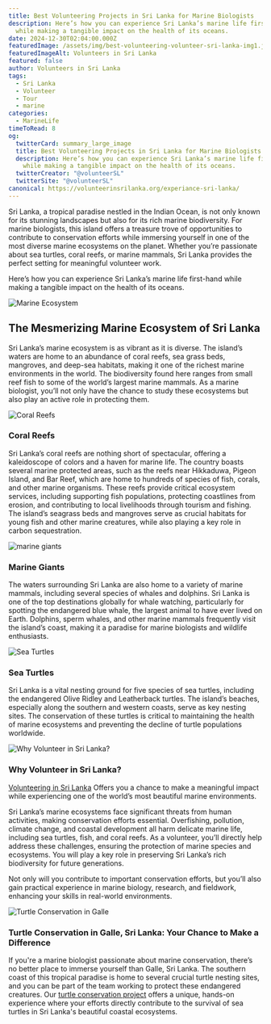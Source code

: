 ```yaml
---
title: Best Volunteering Projects in Sri Lanka for Marine Biologists
description: Here’s how you can experience Sri Lanka’s marine life first-hand
  while making a tangible impact on the health of its oceans.
date: 2024-12-30T02:04:00.000Z
featuredImage: /assets/img/best-volunteering-volunteer-sri-lanka-img1.jpg
featuredImageAlt: Volunteers in Sri Lanka
featured: false
author: Volunteers in Sri Lanka
tags:
  - Sri Lanka
  - Volunteer
  - Tour
  - marine
categories:
  - MarineLife
timeToRead: 8
og:
  twitterCard: summary_large_image
  title: Best Volunteering Projects in Sri Lanka for Marine Biologists
  description: Here’s how you can experience Sri Lanka’s marine life first-hand
    while making a tangible impact on the health of its oceans.
  twitterCreator: "@volunteerSL"
  twitterSite: "@volunteerSL"
canonical: https://volunteerinsrilanka.org/experiance-sri-lanka/
---
```

Sri Lanka, a tropical paradise nestled in the Indian Ocean, is not only known for its stunning landscapes but also for its rich marine biodiversity. For marine biologists, this island offers a treasure trove of opportunities to contribute to conservation efforts while immersing yourself in one of the most diverse marine ecosystems on the planet. Whether you’re passionate about sea turtles, coral reefs, or marine mammals, Sri Lanka provides the perfect setting for meaningful volunteer work.

Here’s how you can experience Sri Lanka’s marine life first-hand while making a tangible impact on the health of its oceans.

![Marine Ecosystem ](/assets/img/2.jpg)

## The Mesmerizing Marine Ecosystem of Sri Lanka

Sri Lanka’s marine ecosystem is as vibrant as it is diverse. The island’s waters are home to an abundance of coral reefs, sea grass beds, mangroves, and deep-sea habitats, making it one of the richest marine environments in the world. The biodiversity found here ranges from small reef fish to some of the world’s largest marine mammals. As a marine biologist, you’ll not only have the chance to study these ecosystems but also play an active role in protecting them.

![Coral Reefs](/assets/img/7.jpg)

### Coral Reefs

Sri Lanka’s coral reefs are nothing short of spectacular, offering a kaleidoscope of colors and a haven for marine life. The country boasts several marine protected areas, such as the reefs near Hikkaduwa, Pigeon Island, and Bar Reef, which are home to hundreds of species of fish, corals, and other marine organisms. These reefs provide critical ecosystem services, including supporting fish populations, protecting coastlines from erosion, and contributing to local livelihoods through tourism and fishing. The island’s seagrass beds and mangroves serve as crucial habitats for young fish and other marine creatures, while also playing a key role in carbon sequestration.

![marine giants](/assets/img/6.jpg)

### Marine Giants

The waters surrounding Sri Lanka are also home to a variety of marine mammals, including several species of whales and dolphins. Sri Lanka is one of the top destinations globally for whale watching, particularly for spotting the endangered blue whale, the largest animal to have ever lived on Earth. Dolphins, sperm whales, and other marine mammals frequently visit the island’s coast, making it a paradise for marine biologists and wildlife enthusiasts.

![Sea Turtles](/assets/img/marine-5.jpg)

### Sea Turtles

Sri Lanka is a vital nesting ground for five species of sea turtles, including the endangered Olive Ridley and Leatherback turtles. The island’s beaches, especially along the southern and western coasts, serve as
key nesting sites. The conservation of these turtles is critical to maintaining the health of marine ecosystems and preventing the decline of turtle populations worldwide.

![Why Volunteer in Sri Lanka?](/assets/img/marine-8.jpg)

### Why Volunteer in Sri Lanka?

[Volunteering in Sri Lanka](https://volunteerinsrilanka.org/volunteer-programs/) Offers you a chance
to make a meaningful impact while experiencing one of the world’s most
beautiful marine environments.

Sri Lanka’s marine ecosystems face significant threats
from human activities, making conservation efforts essential. Overfishing,
pollution, climate change, and coastal development all harm delicate marine
life, including sea turtles, fish, and coral reefs. As a volunteer, you’ll
directly help address these challenges, ensuring the protection of marine
species and ecosystems. You will play a key role in preserving Sri Lanka’s rich
biodiversity for future generations.

Not only will you contribute to important conservation
efforts, but you’ll also gain practical experience in marine biology, research,
and fieldwork, enhancing your skills in real-world environments.



![Turtle Conservation in Galle](/assets/img/marine-4.jpg)



### Turtle Conservation in Galle, Sri Lanka: Your Chance to Make a Difference

If you're a marine biologist passionate about marine
conservation, there’s no better place to immerse yourself than Galle, Sri
Lanka. The southern coast of this tropical paradise is home to several crucial
turtle nesting sites, and you can be part of the team working to protect these
endangered creatures. Our [turtle conservation project](https://volunteerinsrilanka.org/volunteer-programs/turtle-conservation-volunteer-program-in-sri-lanka-galle/) offers a unique,
hands-on experience where your efforts directly contribute to the survival of
sea turtles in Sri Lanka's beautiful coastal ecosystems.
